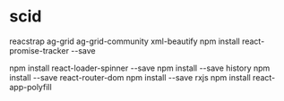 # scid

reacstrap
ag-grid
ag-grid-community
xml-beautify
npm install react-promise-tracker --save

npm install react-loader-spinner --save
npm install --save history
npm install --save react-router-dom
npm install --save rxjs
npm install react-app-polyfill
